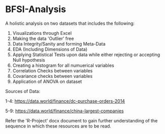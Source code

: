 # BFSI-Analysis
A holistic analysis on two datasets that includes the following:

1. Visualizations through Excel
2. Making the data 'Outlier' free
3. Data Integrity/Sanity and forming Meta-Data
4. EDA (Including Dimensions of Data)
5. Applying Statistical Tests upon data while either rejecting or accepting Null hypothesis
6. Creating a histogram for all numuerical variables
7. Correlation Checks between variables
8. Covariance checks between variables
9. Application of ANOVA on dataset

Sources of Data:

1-4: https://data.world/finance/dc-purchase-orders-2014

5-9: https://data.world/finance/china-largest-companies


Refer the 'R-Project' docx document to gain further understanding of the sequence in which these resources are to be read.
